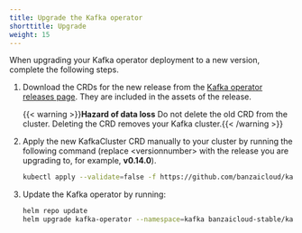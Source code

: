 ```yaml
---
title: Upgrade the Kafka operator
shorttitle: Upgrade
weight: 15
---
```


When upgrading your Kafka operator deployment to a new version, complete the following steps.

1. Download the CRDs for the new release from the [Kafka operator releases page](https://github.com/banzaicloud/kafka-operator/releases). They are included in the assets of the release.

    {{< warning >}}**Hazard of data loss** Do not delete the old CRD from the cluster. Deleting the CRD removes your Kafka cluster.{{< /warning >}}

1. Apply the new KafkaCluster CRD manually to your cluster by running the following command (replace &lt;versionnumber> with the release you are upgrading to, for example, **v0.14.0**).

    ```bash
    kubectl apply --validate=false -f https://github.com/banzaicloud/kafka-operator/releases/download/<versionnumber>/kafka-operator.crds.yaml
    ```

1. Update the Kafka operator by running:

    ```bash
    helm repo update
    helm upgrade kafka-operator --namespace=kafka banzaicloud-stable/kafka-operator
    ```
